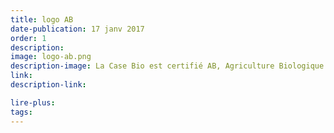 ```yaml
---
title: logo AB
date-publication: 17 janv 2017
order: 1
description: 
image: logo-ab.png
description-image: La Case Bio est certifié AB, Agriculture Biologique
link: 
description-link:

lire-plus: 
tags: 
---
```


